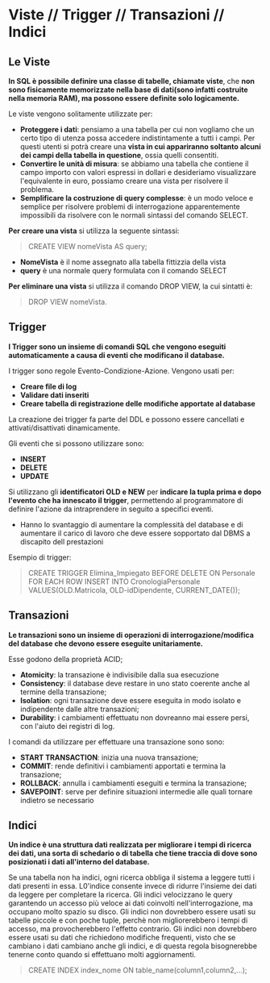 # Viste // Trigger // Transazioni // Indici

## Le Viste

**In SQL è possibile definire una classe di tabelle, chiamate viste**, che **non sono fisicamente memorizzate nella base di dati(sono infatti costruite nella memoria RAM), ma possono essere definite solo logicamente.**

Le viste vengono solitamente utilizzate per:
- **Proteggere i dati**: pensiamo a una tabella per cui non vogliamo che un certo tipo di utenza possa accedere indistintamente a tutti i campi. Per questi utenti si potrà creare una **vista in cui appariranno soltanto alcuni dei campi della tabella in questione**, ossia quelli consentiti.
- **Convertire le unità di misura**: se abbiamo una tabella che contiene il campo importo con valori espressi in dollari e desideriamo visualizzare l'equivalente in euro, possiamo creare una vista per risolvere il problema.
- **Semplificare la costruzione di query complesse**: è un modo veloce e semplice per risolvere problemi di interrogazione apparentemente impossibili da risolvere con le normali sintassi del comando SELECT.

**Per creare una vista** si utilizza la seguente sintassi:
 
 > CREATE VIEW nomeVista AS query;

- **NomeVista** è il nome assegnato alla tabella fittizzia della vista
- **query** è una normale query formulata con il comando SELECT

**Per eliminare una vista** si utilizza il comando DROP VIEW, la cui sintatti è: 

> DROP VIEW nomeVista.

## Trigger

**I Trigger sono un insieme di comandi SQL che vengono eseguiti automaticamente a causa di eventi che modificano il database.**


I trigger sono regole Evento-Condizione-Azione. Vengono usati per:
- **Creare file di log**
- **Validare dati inseriti**
- **Creare tabella di registrazione delle modifiche apportate al database**

La creazione dei trigger fa parte del DDL e possono essere cancellati e attivati/disattivati dinamicamente.

Gli eventi che si possono utilizzare sono:
- **INSERT**
- **DELETE**
- **UPDATE**

Si utilizzano gli **identificatori OLD e NEW** per **indicare la tupla prima e dopo l'evento che ha innescato il trigger**, permettendo al programmatore di definire l'azione da intraprendere in seguito a specifici eventi.

- Hanno lo svantaggio di aumentare la complessità del database e di aumentare il carico di lavoro che deve essere sopportato dal DBMS a discapito dell prestazioni

Esempio di trigger:

> CREATE TRIGGER Elimina_Impiegato
> BEFORE DELETE
> ON Personale
> FOR EACH ROW
> INSERT INTO CronologiaPersonale VALUES(OLD.Matricola, OLD-idDipendente, CURRENT_DATE());

## Transazioni

**Le transazioni sono un insieme di operazioni di interrogazione/modifica del database che devono essere eseguite unitariamente.**

Esse godono della proprietà ACID;
- **Atomicity**: la transazione è indivisibile dalla sua esecuzione
- **Consistency**: il database deve restare in uno stato coerente anche al termine della transazione;
- **Isolation**: ogni transazione deve essere eseguita in modo isolato e indipendente dalle altre transazioni;
- **Durability**: i cambiamenti effettuatu non dovreanno mai essere persi, con l'aiuto dei registri di log.

I comandi da utilizzare per effettuare una transazione sono sono:
- **START TRANSACTION**: inizia una nuova transazione;
- **COMMIT**: rende definitivi i cambiamenti apportati e termina la transazione;
- **ROLLBACK**: annulla i cambiamenti eseguiti e termina la transazione;
- **SAVEPOINT**: serve per definire situazioni intermedie alle quali tornare indietro se necessario

## Indici

**Un indice è una struttura dati realizzata per migliorare i tempi di ricerca dei dati, una sorta di schedario o di tabella che tiene traccia di dove sono posizionati i dati all'interno del database.**

Se una tabella non ha indici, ogni ricerca obbliga il sistema a leggere tutti i dati presenti in essa.
L0'indice consente invece di ridurre l'insieme dei dati da leggere per completare la ricerca.
Gli indici velocizzano le query garantendo un accesso più veloce ai dati coinvolti nell'interrogazione, ma occupano molto spazio su disco.
Gli indici non dovrebbero essere usati su tabelle piccole e con poche tuple, perchè non migliorerebbero i tempi di accesso, ma provocherebbero l'effetto contrario.
Gli indici non dovrebbero essere usati su dati che richiedono modifiche frequenti, visto che se cambiano i dati cambiano anche gli indici, e di questa regola bisognerebbe tenerne conto quando si effettuano molti aggiornamenti.

> CREATE INDEX index_nome ON table_name(column1,column2,...);
<!--stackedit_data:
eyJoaXN0b3J5IjpbNDg0NTgwODM1LC04Nzk4MjI3MzddfQ==
-->